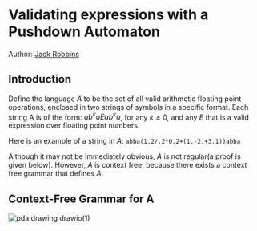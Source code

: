 # Validating expressions with a Pushdown Automaton
Author: [Jack Robbins](https://www.github.com/jackr276)

## Introduction
Define the language $A$ to be the set of all valid arithmetic floating point operations, enclosed in two strings of symbols in a specific format. Each string A is of the form:
$ab^kaEab^ka$, for any $k \geq 0$, and any $E$ that is a valid expression over floating point numbers. 

Here is an example of a string in $A$: `abba(1.2/.2*0.2+(1.-2.+3.1))abba`

Although it may not be immediately obvious, $A$ is not regular(a proof is given below). However, $A$ is context free, because there exists a context free grammar that defines $A$.

## Context-Free Grammar for A


 
![pda drawing drawio(1)](https://github.com/jackr276/Expression-Validation-with-a-PDA/assets/113046361/1205c8ae-bdf5-4aae-9cd4-0d8c5c649076)
